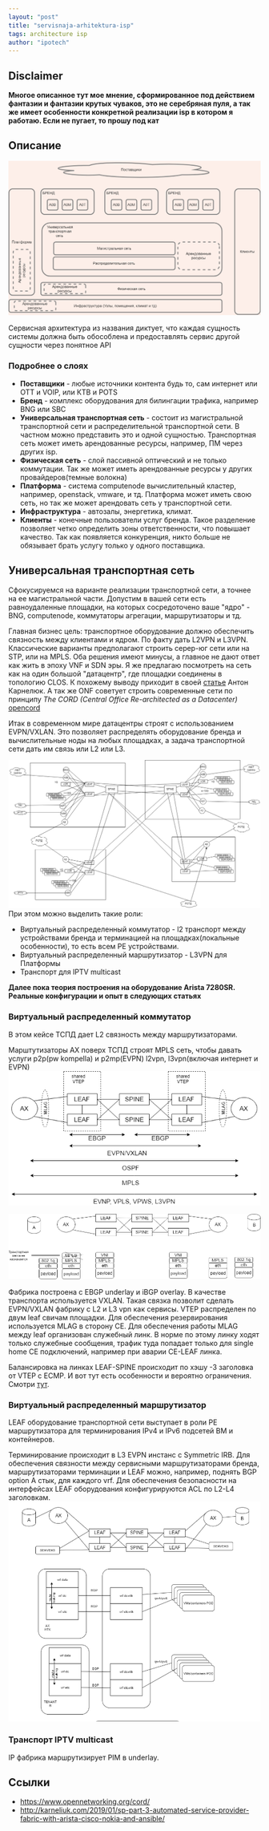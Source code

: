```yaml
---
layout: "post"
title: "servisnaja-arhitektura-isp"
tags: architecture isp
author: "ipotech"
---
```

## Disclaimer
**Многое описанное тут мое мнение, сформированное под действием фантазии и фантазии крутых чуваков, это не серебряная пуля, а так же имеет особенности конкретной реализации isp в котором я работаю. Если не пугает, то прошу под кат**

## Описание
![architecture-isp](/images/architecture-isp.png)

Сервисная архитектура из названия диктует, что каждая сущность системы должна быть обособлена и предоставлять сервис другой сущности через понятное API
### Подробнее о слоях
* **Поставщики** - любые источники контента будь то, сам интернет или OTT и VOIP, или КТВ и POTS
* **Бренд** - комплекс оборудования для билингации трафика, например BNG или SBC
* **Универсальная транспортная сеть** - состоит из магистральной транспортной сети и распределительной транспортной сети. В частном можно представить это и одной сущностью. Транспортная сеть может иметь арендованные ресурсы, например, ПМ через других isp.
* **Физическая сеть** - слой пассивной оптический и не только коммутации. Так же может иметь арендованные ресурсы у других провайдеров(темные волокна)
* **Платформа** - система computenode вычислительный кластер, например, openstack, vmware, и тд. Платформа может иметь свою сеть, но так же может арендовать сеть у транспортной сети.
* **Инфраструктура** - автозалы, энергетика, климат.
* **Клиенты** - конечные пользователи услуг бренда.
Такое разделение позволяет четко определить зоны ответственности, что повышает качество. Так как появляется конкуренция, никто больше не обязывает брать услугу только у одного поставщика.

## Универсальная транспортная сеть
Сфокусируемся на варианте реализации транспортной сети, а точнее на ее магистральной части.
Допустим в вашей сети есть равноудаленные площадки, на которых сосредоточено ваше "ядро" - BNG, computenode, коммутаторы агрегации, маршрутизаторы и тд.

Главная бизнес цель: транспортное оборудование должно обеспечить связность между клиентами и ядром. По факту дать L2VPN и L3VPN.<br>
Классические варианты предполагают строить серер-юг сети или на STP, или на MPLS. Оба решения имеют минусы, а главное не дают ответ как жить в эпоху VNF и SDN эры.
Я же предлагаю посмотреть на сеть как на один большой "датацентр", где площадки соединены в топологию CLOS. К похожему выводу приходит в своей [статье](http://karneliuk.com/2019/01/sp-part-3-automated-service-provider-fabric-with-arista-cisco-nokia-and-ansible/) Антон Карнелюк. А так же ONF советует строить современные сети по принципу _The CORD (Central Office Re-architected as a Datacenter)_ [opencord](https://www.opennetworking.org/cord/)

Итак в современном мире датацентры строят с использованием EVPN/VXLAN. Это позволяет распределять оборудование бренда и вычислительные ноды на любых площадках, а задача транспортной сети дать им связь или L2 или L3.

![arch-pop](/images/arch-pop.png)
При этом можно выделить такие роли:
- Виртуальный распределенный коммутатор - l2 транспорт между устройствами бренда и терминацией на площадках(локальные особенности), то есть всем PE устройствами.
- Виртуальный распределенный маршрутизатор - L3VPN для Платформы
- Транспорт для IPTV multicast

**Далее пока теория построения на оборудование Arista 7280SR.**<br>
**Реальные конфигурации и опыт в следующих статьях**
### Виртуальный распределенный коммутатор
В этом кейсе ТСПД дает L2 связность между маршрутизаторами.

Марштутизаторы AX поверх ТСПД строят MPLS сеть, чтобы давать услуги p2p(pw kompella) и p2mp(EVPN) l2vpn, l3vpn(включая интернет и EVPN)
![протоколы](/images/ipotech-a2-protocols.png)

![метки](/images/ipotech-protocol-labels.png)

Фабрика построена с EBGP underlay и iBGP overlay. В качестве  транспорта используется VXLAN. Такая связка позволит сделать EVPN/VXLAN фабрику с L2 и L3 vpn как сервисы.
VTEP распределен по двум leaf свичам площадки. Для обеспечения резервирования используется MLAG в сторону CE. Для обеспечения работы MLAG между leaf организован служебный линк. В норме по этому линку ходят только служебные сообщения, трафик туда попадает только для single home CE подключений, например при аварии CE-LEAF линка.

Балансировка на линках LEAF-SPINE происходит по хэшу -3 заголовка от VTEP с ECMP.
И вот тут есть особенности и вероятно ограничения. Смотри [тут](/_posts/2019-06-24-juniper-mx-mpls-examples.md).

### Виртуальный распределенный маршрутизатор
LEAF оборудование транспортной сети выступает в роли PE маршрутизатора для терминирования IPv4 и IPv6 подсетей ВМ и контейнеров.

Терминирование происходит в L3 EVPN инстанс с Symmetric IRB.
Для обеспечения связности между сервисными маршрутизаторами бренда, маршрутизаторами терминации и LEAF можно, например, поднять BGP option A стык, для каждого vrf.
Для обеспечения безопасности на интерфейсах LEAF оборудования конфигурируются ACL по L2-L4 заголовкам.
![vrouter](/images/ipotech-vrouter.png)

### Транспорт IPTV multicast
IP фабрика маршрутизирует PIM в underlay.

## Ссылки
- https://www.opennetworking.org/cord/
- http://karneliuk.com/2019/01/sp-part-3-automated-service-provider-fabric-with-arista-cisco-nokia-and-ansible/
